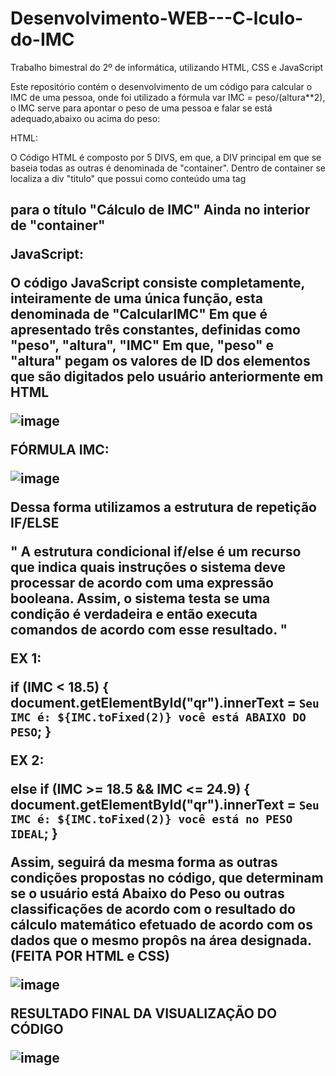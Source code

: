 # Desenvolvimento-WEB---C-lculo-do-IMC
Trabalho bimestral do 2º de informática, utilizando HTML, CSS e JavaScript

Este repositório contém o desenvolvimento de um código para calcular o IMC de uma pessoa, onde foi utilizado a fórmula var IMC = peso/(altura**2), o IMC serve para
apontar o peso de uma pessoa e falar se está adequado,abaixo ou acima do peso:

HTML:

O Código HTML é composto por 5 DIVS, em que, a DIV principal em que se baseia todas as outras é denominada de "container".
Dentro de container se localiza a div "titulo" que possui como conteúdo uma tag <h2> para o título "Cálculo de IMC"
Ainda no interior de "container"



JavaScript:

O código JavaScript consiste completamente, inteiramente de uma única função, esta denominada de "CalcularIMC"
Em que é apresentado três constantes, definidas como "peso", "altura", "IMC"
Em que, "peso" e "altura" pegam os valores de ID dos elementos que são digitados pelo usuário anteriormente em HTML

![image](https://user-images.githubusercontent.com/111540350/228522823-8c1cb5b8-c2a6-4434-9da4-b04255bad861.png)

FÓRMULA IMC: 

![image](https://user-images.githubusercontent.com/111540350/228520265-271a6ec0-2360-4d91-ad48-d187c9d1f194.png)


Dessa forma utilizamos a estrutura de repetição IF/ELSE

" A estrutura condicional if/else é um recurso que indica quais instruções o sistema deve processar de acordo com uma expressão booleana. Assim, o sistema testa se uma condição é verdadeira e então executa comandos de acordo com esse resultado. "

EX 1:

if (IMC < 18.5) {
        document.getElementById("qr").innerText = `Seu IMC é: ${IMC.toFixed(2)} você está ABAIXO DO PESO`;
    }

EX 2:

else if (IMC >= 18.5 && IMC <= 24.9) {
        document.getElementById("qr").innerText = `Seu IMC é: ${IMC.toFixed(2)} você está no PESO IDEAL`;
    }
    
Assim, seguirá da mesma forma as outras condições propostas no código, que determinam se o usuário está Abaixo do Peso ou outras classificações de acordo com o resultado do cálculo matemático efetuado de acordo com os dados que o mesmo propôs na área designada. (FEITA POR HTML e CSS)

![image](https://user-images.githubusercontent.com/111540350/228518298-b9e311d4-daf3-4117-b4a9-99809e59a2a2.png)

RESULTADO FINAL DA VISUALIZAÇÃO DO CÓDIGO

![image](https://user-images.githubusercontent.com/111540350/228523219-32dc9e6c-62d2-4d0c-bced-4250c73243d4.png)









   
